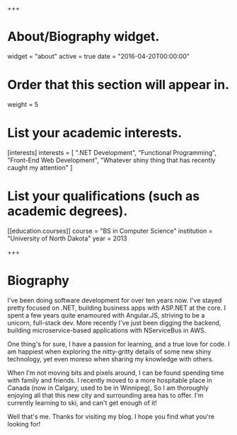 +++
# About/Biography widget.
widget = "about"
active = true
date = "2016-04-20T00:00:00"

# Order that this section will appear in.
weight = 5

# List your academic interests.
[interests]
  interests = [
    ".NET Development",
    "Functional Programming",
    "Front-End Web Development",
    "Whatever shiny thing that has recently caught my attention"
  ]

# List your qualifications (such as academic degrees).
[[education.courses]]
  course = "BS in Computer Science"
  institution = "University of North Dakota"
  year = 2013

+++
# Biography

I've been doing software development for over ten years now. I've stayed pretty focused on
.NET, building business apps with ASP.NET at the core. I spent a few years quite enamoured with Angular.JS, striving to be a unicorn, full-stack dev. More recently I've just been digging the backend, building microservice-based applications with NServiceBus in AWS.

One thing's for sure, I have a passion for learning, and a true love for code. I am happiest when exploring the nitty-gritty details of some new shiny technology, yet even moreso when sharing my knowledge with others.

When I'm not moving bits and pixels around, I can be found spending time with family and friends. I recently moved to a more hospitable place in Canada (now in Calgary, used to be in Winnipeg), So I am thoroughly enjoying all that this new city and surrounding area has to offer. I'm currently learning to ski, and can't get enough of it!

Well that's me. Thanks for visiting my blog. I hope you find what you're looking for!
